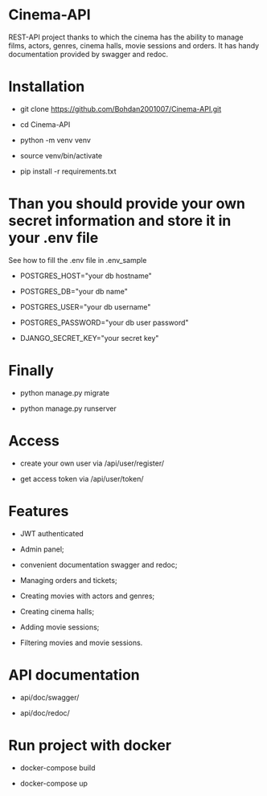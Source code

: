 # Cinema-API

REST-API project thanks to which the cinema has the ability to manage films, actors, genres, cinema halls, movie sessions and orders. It has handy documentation provided by swagger and redoc.

# Installation

- git clone https://github.com/Bohdan2001007/Cinema-API.git

- cd Cinema-API

- python -m venv venv

- source venv/bin/activate

- pip install -r requirements.txt

# Than you should provide your own secret information and store it in your .env file

See how to fill the .env file in .env_sample

- POSTGRES_HOST="your db hostname"

- POSTGRES_DB="your db name"

- POSTGRES_USER="your db username"

- POSTGRES_PASSWORD="your db user password"

- DJANGO_SECRET_KEY="your secret key"

# Finally

- python manage.py migrate

- python manage.py runserver

# Access

- create your own user via /api/user/register/

- get access token via /api/user/token/

# Features

- JWT authenticated

- Admin panel;

- convenient documentation swagger and redoc;

- Managing orders and tickets;

- Creating movies with actors and genres;

- Creating cinema halls;

- Adding movie sessions;

- Filtering movies and movie sessions.

# API documentation

- api/doc/swagger/

- api/doc/redoc/

# Run project with docker 

- docker-compose build

- docker-compose up
